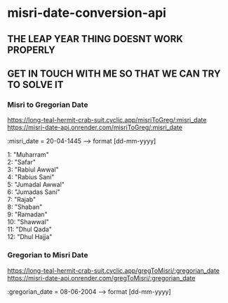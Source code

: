 ﻿# misri-date-conversion-api
 ## THE LEAP YEAR THING DOESNT WORK PROPERLY
 ## GET IN TOUCH WITH ME SO THAT WE CAN TRY TO SOLVE IT

### Misri to Gregorian Date
https://long-teal-hermit-crab-suit.cyclic.app/misriToGreg/:misri_date <br>
https://misri-date-api.onrender.com/misriToGreg/:misri_date

:misri_date = 20-04-1445 --> format [dd-mm-yyyy]

1: "Muharram" <br>
2: "Safar"<br>
3: "Rabiul Awwal"<br>
4: "Rabius Sani"<br>
5: "Jumadal Awwal"<br>
6: "Jumadas Sani"<br>
7: "Rajab"<br>
8: "Shaban"<br>
9: "Ramadan"<br>
10: "Shawwal"<br>
11: "Dhul Qada"<br>
12: "Dhul Hajja"<br>


### Gregorian to Misri Date
https://long-teal-hermit-crab-suit.cyclic.app/gregToMisri/:gregorian_date <br>
https://misri-date-api.onrender.com/gregToMisri/:gregorian_date

:gregorian_date = 08-06-2004 --> format [dd-mm-yyyy]

